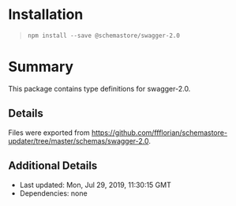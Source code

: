 # Installation
> `npm install --save @schemastore/swagger-2.0`

# Summary
This package contains type definitions for swagger-2.0.

## Details
Files were exported from https://github.com/ffflorian/schemastore-updater/tree/master/schemas/swagger-2.0.

## Additional Details
* Last updated: Mon, Jul 29, 2019, 11:30:15 GMT
* Dependencies: none
